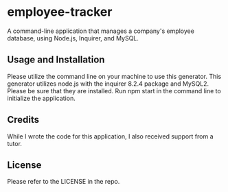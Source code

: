 # employee-tracker
A command-line application that manages a company's employee database, using Node.js, Inquirer, and MySQL.

## Usage and Installation

Please utilize the command line on your machine to use this generator. This generator utilizes node.js with the inquirer 8.2.4 package and MySQL2. Please be sure that they are installed. Run npm start in the command line to initialize the application.

<!-- Add walk-through video -->

## Credits

While I wrote the code for this application, I also received support from a tutor.

## License

Please refer to the LICENSE in the repo.
